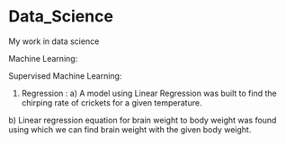 # Data_Science
My work in data science

Machine Learning: 

Supervised Machine Learning: 
1) Regression : 
a) A model using Linear Regression was built to find the chirping rate of crickets for a given temperature.

b) Linear regression equation for brain weight to body weight was found using which we can find brain weight with the given body weight.

